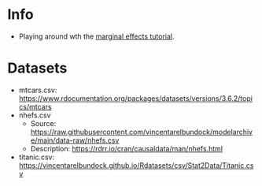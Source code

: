 
# Info
* Playing around wth the [marginal effects tutorial](https://marginaleffects.com/vignettes/get_started.html).

# Datasets
* mtcars.csv: https://www.rdocumentation.org/packages/datasets/versions/3.6.2/topics/mtcars
* nhefs.csv
  * Source: https://raw.githubusercontent.com/vincentarelbundock/modelarchive/main/data-raw/nhefs.csv
  * Description: https://rdrr.io/cran/causaldata/man/nhefs.html
* titanic.csv: https://vincentarelbundock.github.io/Rdatasets/csv/Stat2Data/Titanic.csv
